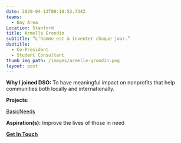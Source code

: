 ```yaml
---
date: 2020-04-13T00:10:53.734Z
teams:
  - Bay Area
Location: Stanford
title: Armelle Grondin
subtitle: “L’homme est à inventer chaque jour.”
dsotitle:
  - Co-President
  - Student Consultant
thumb_img_path: /images/armelle-grondin.png
layout: post
---
```

**Why I joined DSO:** To have meaningful impact on nonprofits that help communities both locally and internationally.

**Projects:**

[BasicNeeds](https://www.basicneeds.org/)

**Aspiration(s):** Improve the lives of those in need

**[Get In Touch](mailto:agrondin@dsoglobal.org)**